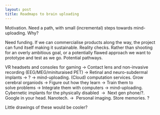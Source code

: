 ```yaml
---
layout: post
title: Roadmaps to brain uploading
---
```


Motivation. Need a path, with small (incremental) steps towards mind-uploading. Why?

Need funding. If we can commercialise products along the way, the project can fund itself making it sustainable.
Reality checks. Rather than shooting for an overly ambitious goal, or a potentially flawed approach we want to prototype and test as we go.
Potential pathways.

VR headsets and consoles for gaming -> Contact lens and non-invasive recording (EEG/MEG/minituraised PET) -> Retinal and neuro-subdermal implants -> ? -> mind-uploading.
(Cloud) computation services. Grow cerebral organiods -> Figure out how they learn -> Train them to solve problems -> Integrate them with computers -> mind-uploading.
Cybernetic implants for the physically disabled  -> 
Next gen phone/?. Google in your head.
Nanotech. -> 
Personal imaging. Store memories.
?

Little drawings of these would be cooler?
